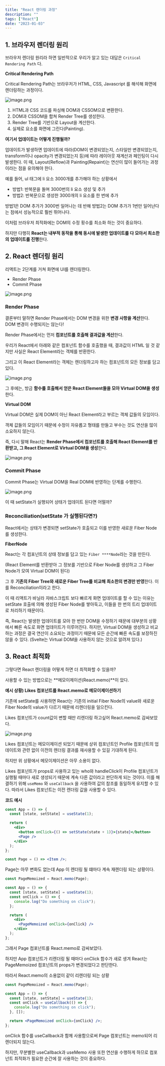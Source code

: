 ```yaml
---
title: "React 렌더링 과정"
description: ""
tags: ["React"]
date: "2023-01-03"
---
```


## 1. 브라우저 렌더링 원리

브라우저 렌더링 원리라 하면 일반적으로 우리가 알고 있는 대답은 `Critical Rendering Path` 다.

**Critical Rendering Path**

Critical Rendering Path는 브라우저가 HTML, CSS, Javascript 를 해석해 화면에 렌더링하는 과정이다.

![image.png](https://velog.velcdn.com/images/flip_404/post/264f1c3d-d1ad-4cf7-ad0a-c98921ad755a/image.png)

1. HTML과 CSS 코드를 파싱해 DOM과 CSSOM으로 변환한다.
2. DOM과 CSSOM을 합쳐 Render Tree를 생성한다.
3. Render Tree를 기반으로 Layout을 계산한다.
4. 실제로 요소를 화면에 그린다(Painting).

**여기서 업데이트는 어떻게 진행될까?**

업데이트가 발생하면 업데이트에 따라(DOM이 변경되었는지, 스타일만 변경되었는지, transform이나 opacity가 변경되었는지 등)에 따라 레이아웃 재계산과 페인팅이 다시 발생한다. 이 때, Layout(Reflow)과 Painting(Repaint)는 연산이 많이 들어가는 과정이라는 점을 유의해야 한다.

예를 들어, ul 태그에 li 요소 3000개를 추가해야 하는 상황에서

- 방법1: 반복문을 돌며 3000번의 li 요소 생성 및 추가
- 방법2: 반복문으로 생성한 3000개의 li 요소를 한 번에 추가

방법1은 DOM 추가가 3000번 일어나는 데 반해 방법2는 DOM 추가가 1번만 일어난다는 점에서 성능적으로 훨씬 뛰어나다.

이처럼 브라우저 최적화에는 DOM의 수정 횟수를 최소화 하는 것이 중요하다.

하지만 다행히 **React는 내부적 동작을 통해 동시에 발생한 업데이트를 다 모아서 최소한의 업데이트를 진행**한다.

## 2. React 렌더링 원리

리액트는 2단계를 거쳐 화면에 UI를 렌더링한다.

- Render Phase
- Commit Phase

![image.png](https://velog.velcdn.com/images/flip_404/post/b97bfda1-6aa8-4544-b706-8c5ee748eb05/image.png)

### Render Phase

결론부터 말하면 Render Phase에서는 DOM 변경을 위한 **변경 사항을 계산**한다. DOM 변경이 수행되지는 않는다!

Render Phase에서는 먼저 **컴포넌트를 호출해 결과값을 계산**한다.

우리가 React에서 아래와 같은 컴포넌트 함수를 호출했을 때, 결과값이 HTML 일 것 같지만 사실은 React Element라는 객체를 반환한다.

그리고 이 React Element라는 객체는 렌더링하고자 하는 컴포넌트의 모든 정보를 담고 있다.

![image.png](https://velog.velcdn.com/images/flip_404/post/0298252e-b1de-4367-9d02-4fdd225fe920/image.png)

그 후에는, 방금 **함수를 호출해서 얻은 React Element들을 모아 Virtual DOM을 생성**한다.

**Virtual DOM**

Virtual DOM은 실제 DOM이 아닌 React Element라고 부르는 객체 값들의 모임이다.

객체 값들의 모임이기 때문에 수정이 자유롭고 형태를 만들고 부수는 것도 연산을 많이 소요하지 않는다.

즉, 다시 말해 React는 **Render Phase에서 컴포넌트를 호출해 React Element를 반환받고, 그 React Element로 Virtual DOM을 생성**한다.

![image.png](https://velog.velcdn.com/images/flip_404/post/dc0f849a-c920-44d8-8407-e75f8ceec9f3/image.png)

### Commit Phase

Commit Phase는 Virtual DOM을 Real DOM에 반영하는 단계를 수행한다.

![image.png](https://velog.velcdn.com/images/flip_404/post/da00bd0e-1053-4b25-92c4-abf601362339/image.png)

이 때 setState가 실행되어 상태가 업데이트 된다면 어떨까?

### Reconciliation(setState 가 실행된다면?)

React에서는 상태가 변경되면 setState가 호출되고 이를 반영한 새로운 Fiber Node를 생성한다.

**FiberNode**

React는 각 컴포넌트의 상태 정보를 담고 있는 `Fiber ****Node`라는 것을 만든다.

(React Element를 반환받아 그 정보를 기반으로 Fiber Node를 생성하고 그 Fiber Node가 모여 Virtual DOM이 된다)

그 후 **기존의 Fiber Tree와 새로운 Fiber Tree를 비교해 최소한의 변경만 반영**한다. 이를 Reconciliation이라고 한다.

이 때 리액트가 바닐라 자바스크립트 보다 빠르게 화면 업데이트를 할 수 있는 이유는 setState 호출에 의해 생성된 Fiber Node를 쌓아둑고, 이들을 한 번의 트리 업데이트로 처리하기 때문이다.

즉, React는 발생한 업데이트를 모아 한 번만 DOM을 수정하기 때문에 대부분의 상황에서 빠른 속도로 화면 업데이트가 이루어진다. 하지만, Virtual DOM을 생성하고 비교하는 과정은 결국 연산이 소요되는 과정이기 때문에 모든 순간에 빠른 속도를 보장하진 않을 수 있다. (Svelte는 Virtual DOM을 사용하지 않는 것으로 알려져 있다.)

## 3. React 최적화

그렇다면 React 렌더링을 어떻게 하면 더 최적화할 수 있을까?

사용할 수 있는 방법으로는 **메모이제이션(React.memo)**이 았다.

**예시 상황) Likes 컴포넌트를 React.memo로 메모이제이션하기**

기존에 setState를 사용하면 React는 기존의 initial Fiber Node의 value와 새로운 Fiber Node의 value가 다르기 때문에 리렌더링을 일으킨다.

Likes 컴포넌트가 count값이 변할 때만 리렌더링 하고싶어 React.memo로 감싸보았다.

![image.png](https://velog.velcdn.com/images/flip_404/post/de1aaa9a-a212-4b4c-9ba6-ef7824d90b88/image.png)

Likes 컴포넌트는 메모이제이션 되었기 때문에 상위 컴포넌트인 Profile 컴포넌트의 업데이트와 관련 없이 이전의 렌더링 결과를 재사용할 수 있길 기대하게 된다.

하지만 위 상황에서 메모이제이션은 아무 소용이 없다.

Likes 컴포넌트가 props로 사용하고 있는 who와 handleClick이 Profile 컴포넌트가 실행될 때마다 새로 생성되기 때문에 계속 다른 값이라고 판단하게 되는 것이다. 이를 해결하기 위해 `useMemo` 와 `useCallback` 을 사용하여 값의 참조를 동일하게 유지할 수 있다. 따라서 Likes 컴포넌트는 이전 렌더링 값을 사용할 수 있다.

**코드 예시**

```jsx
const App = () => {
  const [state, setState] = useState(1);

  return (
    <div>
      <button onClick={() => setState(state + 1)}>{state}</button>
      <Page />
    </div>
  );
};

const Page = () => <Item />;
```

Page는 아무 변화도 없는데 App 이 렌더링 될 떄마다 계속 재렌더링 되는 상황이다.

```jsx
const PageMemoized = React.memo(Page);

const App = () => {
  const [state, setState] = useState(1);
  const onClick = () => {
    console.log("Do something on click");
  };

  return (
    <div>
      <PageMemoized onClick={onClick} />
    </div>
  );
};
```

그래서 Page 컴포넌트를 React.memo로 감싸보았다.

하지만 App 컴포넌트가 리렌더링 될 때마다 onClick 함수가 새로 생겨 React는 PageMemoized 컴포넌트의 props가 변경되었다고 판단한다.

따라서 React.memo의 소용없이 같이 리렌더링 되는 상황

```jsx
const PageMemoized = React.memo(Page);

const App = () => {
  const [state, setState] = useState(1);
  const onClick = useCallback(() => {
    console.log("Do something on click");
  }, []);

  return <PageMemoized onClick={onClick} />;
};
```

onClick 함수를 useCallback과 함께 사용함으로써 Page 컴포넌트는 memo되어 리렌더되지 않는다.

하지만, 무분별한 useCallback과 useMemo 사용 또한 연산을 수행하게 하므로 컴포넌트 최적화가 필요한 순간에 잘 사용하는 것이 중요하다.
